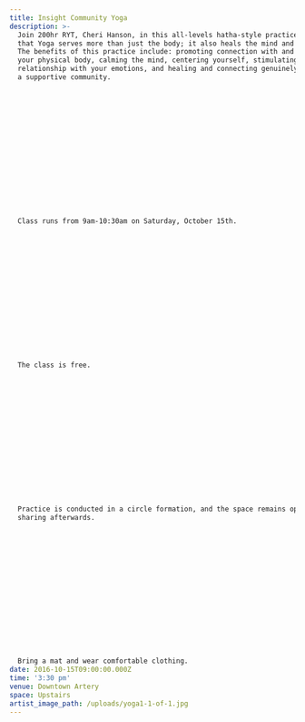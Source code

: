 ```yaml
---
title: Insight Community Yoga
description: >-
  Join 200hr RYT, Cheri Hanson, in this all-levels hatha-style practice. Learn
  that Yoga serves more than just the body; it also heals the mind and spirit.
  The benefits of this practice include: promoting connection with and love for
  your physical body, calming the mind, centering yourself, stimulating a healthy
  relationship with your emotions, and healing and connecting genuinely with
  a supportive community.

















  Class runs from 9am-10:30am on Saturday, October 15th.

















  The class is free.

















  Practice is conducted in a circle formation, and the space remains open for
  sharing afterwards.

















  Bring a mat and wear comfortable clothing.
date: 2016-10-15T09:00:00.000Z
time: '3:30 pm'
venue: Downtown Artery
space: Upstairs
artist_image_path: /uploads/yoga1-1-of-1.jpg
---
```



